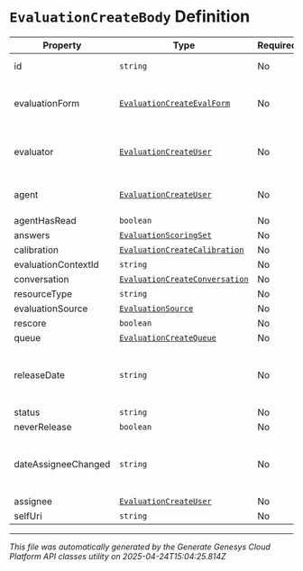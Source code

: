 # `EvaluationCreateBody` Definition

| Property | Type | Required | Description |
|----------|------|----------|-------------|
| id | `string` | No | The globally unique identifier for the object. |
| evaluationForm | [`EvaluationCreateEvalForm`](evaluationcreateevalform-definition.md) | No | Evaluation form used for evaluation (must be included for a successful request) |
| evaluator | [`EvaluationCreateUser`](evaluationcreateuser-definition.md) | No | User ID of the evaluator (must be included for a successful request) |
| agent | [`EvaluationCreateUser`](evaluationcreateuser-definition.md) | No | User ID of the agent (must be included for a successful request) |
| agentHasRead | `boolean` | No |  |
| answers | [`EvaluationScoringSet`](evaluationscoringset-definition.md) | No |  |
| calibration | [`EvaluationCreateCalibration`](evaluationcreatecalibration-definition.md) | No |  |
| evaluationContextId | `string` | No |  |
| conversation | [`EvaluationCreateConversation`](evaluationcreateconversation-definition.md) | No |  |
| resourceType | `string` | No |  |
| evaluationSource | [`EvaluationSource`](evaluationsource-definition.md) | No |  |
| rescore | `boolean` | No |  |
| queue | [`EvaluationCreateQueue`](evaluationcreatequeue-definition.md) | No |  |
| releaseDate | `string` | No | Date time is represented as an ISO-8601 string. For example: yyyy-MM-ddTHH:mm:ss[.mmm]Z |
| status | `string` | No |  |
| neverRelease | `boolean` | No |  |
| dateAssigneeChanged | `string` | No | Date time is represented as an ISO-8601 string. For example: yyyy-MM-ddTHH:mm:ss[.mmm]Z |
| assignee | [`EvaluationCreateUser`](evaluationcreateuser-definition.md) | No |  |
| selfUri | `string` | No | The URI for this object |

---

*This file was automatically generated by the Generate Genesys Cloud Platform API classes utility on 2025-04-24T15:04:25.814Z*